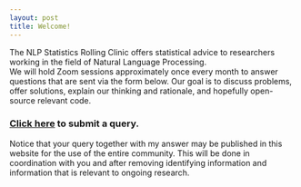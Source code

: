 ```yaml
---
layout: post
title: Welcome!
---
```


The NLP Statistics Rolling Clinic offers statistical advice to researchers working in the field of Natural Language Processing.  
We will hold Zoom sessions approximately once every month to answer questions that are sent via the form below. 
Our goal is to discuss problems, offer solutions, explain our thinking and rationale, and hopefully open-source relevant code. 

### [Click here](https://forms.gle/iCBe6rToC1cRhvf99) to submit a query.

Notice that your query together with my answer may be published in this website for the use of the entire community. This will be done in coordination with you and after removing identifying information and information that is relevant to ongoing research.
